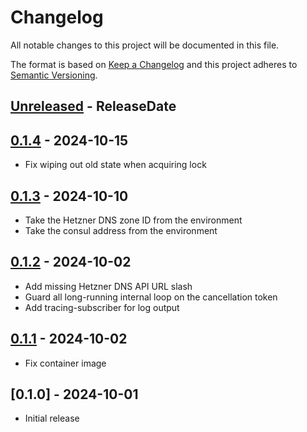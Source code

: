 # Changelog

All notable changes to this project will be documented in this file.

The format is based on [Keep a Changelog](http://keepachangelog.com/)
and this project adheres to [Semantic Versioning](http://semver.org/).

<!-- next-header -->

## [Unreleased] - ReleaseDate

## [0.1.4] - 2024-10-15
- Fix wiping out old state when acquiring lock

## [0.1.3] - 2024-10-10
- Take the Hetzner DNS zone ID from the environment 
- Take the consul address from the environment

## [0.1.2] - 2024-10-02
- Add missing Hetzner DNS API URL slash
- Guard all long-running internal loop on the cancellation token
- Add tracing-subscriber for log output

## [0.1.1] - 2024-10-02
- Fix container image

## [0.1.0] - 2024-10-01
- Initial release

<!-- next-url -->
[Unreleased]: https://github.com/codercengiz/consul-external-dns/compare/v0.1.1...HEAD
[0.1.4]: https://github.com/codercengiz/consul-external-dns/compare/v0.1.3...v0.1.4
[0.1.3]: https://github.com/codercengiz/consul-external-dns/compare/v0.1.2...v0.1.3
[0.1.2]: https://github.com/codercengiz/consul-external-dns/compare/v0.1.1...v0.1.2
[0.1.1]: https://github.com/codercengiz/consul-external-dns/compare/v0.1.0...v0.1.1